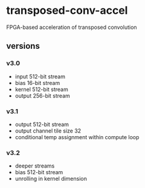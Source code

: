# transposed-conv-accel
FPGA-based acceleration of transposed convolution


## versions

### v3.0
- input 512-bit stream
- bias 16-bit stream
- kernel 512-bit stream
- output 256-bit stream

### v3.1
- output 512-bit stream
- output channel tile size 32
- conditional temp assignment within compute loop

### v3.2
- deeper streams
- bias 512-bit stream
- unrolling in kernel dimension
